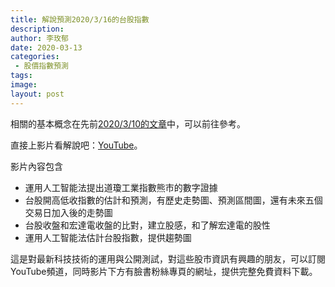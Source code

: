```yaml
---
title: 解說預測2020/3/16的台股指數
description: 
author: 李玫郁
date: 2020-03-13
categories:
 - 股價指數預測
tags: 
image: 
layout: post
---
```





相關的基本概念在先前[2020/3/10的文章](https://meiyulee.github.io/leetalk/股價指數預測/2020/03/10/stockprice/)中，可以前往參考。

直接上影片看解說吧：[YouTube](https://youtu.be/EJb-zwiuAnU)。

影片內容包含

- 運用人工智能法提出道瓊工業指數熊市的數字證據
- 台股開高低收指數的估計和預測，有歷史走勢圖、預測區間圖，還有未來五個交易日加入後的走勢圖
- 台股收盤和宏達電收盤的比對，建立股感，和了解宏達電的股性
- 運用人工智能法估計台股指數，提供趨勢圖

這是對最新科技技術的運用與公開測試，對這些股市資訊有興趣的朋友，可以訂閱YouTube頻道，同時影片下方有臉書粉絲專頁的網址，提供完整免費資料下載。